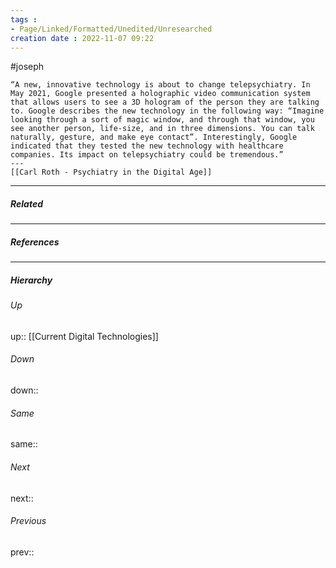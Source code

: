 ```yaml
---
tags :
- Page/Linked/Formatted/Unedited/Unresearched
creation date : 2022-11-07 09:22 
---
```

#joseph

```ad-quote
“A new, innovative technology is about to change telepsychiatry. In May 2021, Google presented a holographic video communication system that allows users to see a 3D hologram of the person they are talking to. Google describes the new technology in the following way: “Imagine looking through a sort of magic window, and through that window, you see another person, life-size, and in three dimensions. You can talk naturally, gesture, and make eye contact”. Interestingly, Google indicated that they tested the new technology with healthcare companies. Its impact on telepsychiatry could be tremendous.”
---
[[Carl Roth - Psychiatry in the Digital Age]]
```


---
##### Related


---
##### References


---
##### Hierarchy
###### Up
up:: [[Current Digital Technologies]]
###### Down
down:: 
###### Same
same:: 
###### Next
next:: 
###### Previous
prev:: 